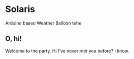 Solaris
=======

Arduino based Weather Balloon tehe

O, hi!
------

Welcome to the party.
Hi I've never met you before?
I know.
